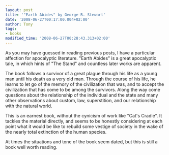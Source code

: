```yaml
---
layout: post
title: '"Earth Abides" by George R. Stewart'
date: '2008-06-27T00:17:00.004+02:00'
author: Tony
tags:
- books
modified_time: '2008-06-27T00:28:43.313+02:00'
---
```


As you may have guessed in reading previous posts, I have a particular affection
for apocalyptic literature. "Earth Abides" is a great apocalyptic tale, in
which hints of "The Stand" and countless later works are apparent. 

The book follows a survivor of a great plague through his life as a young man
until his death as a very old man. Through the course of his life, he learns to
let go of the memory of the civilization that was, and to accept the
civilization that has come to be among the survivors. Along the way come
questions about the relationship of the individual and the state and many other
observations about custom, law, superstition, and our relationship with the
natural world.

This is an earnest book, without the cynicism of work like "Cat's Cradle". It
tackles the material directly, and seems to be honestly considering at each
point what it would be like to rebuild some vestige of society in the wake of
the nearly total extinction of the human species.

At times the situations and tone of the book seem dated, but this is still a
book well worth reading.